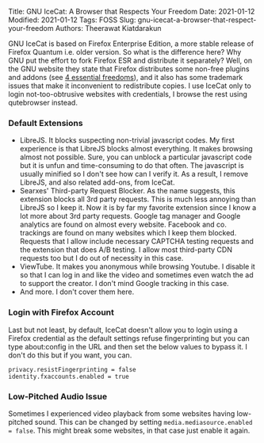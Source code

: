 Title: GNU IceCat: A Browser that Respects Your Freedom
Date: 2021-01-12
Modified: 2021-01-12
Tags: FOSS
Slug: gnu-icecat-a-browser-that-respect-your-freedom
Authors: Theerawat Kiatdarakun

GNU IceCat is based on Firefox Enterprise Edition, a more stable release of Firefox Quantum i.e. older version. So what is the difference here? Why GNU put the effort to fork Firefox ESR and distribute it separately? Well, on the GNU website they state that Firefox distributes some non-free plugins and addons (see [4 essential freedoms](https://en.wikipedia.org/wiki/The_Free_Software_Definition)), and it also has some trademark issues that make it inconvenient to redistribute copies. I use IceCat only to login not-too-obtrusive websites with credentials, I browse the rest using qutebrowser instead.

### Default Extensions
- LibreJS. It blocks suspecting non-trivial javascript codes. My first experience is that LibreJS blocks almost everything. It makes browsing almost not possible. Sure, you can unblock a particular javascript code but it is unfun and time-consuming to do that often. The javascript is usually minified so I don't see how can I verify it. As a result, I remove LibreJS, and also related add-ons, from IceCat.
- Searxes' Third-party Request Blocker. As the name suggests, this extension blocks all 3rd party requests. This is much less annoying than LibreJS so I keep it. Now it is by far my favorite extension since I know a lot more about 3rd party requests. Google tag manager and Google analytics are found on almost every website. Facebook and co. trackings are found on many websites which I keep them blocked. Requests that I allow include necessary CAPTCHA testing requests and the extension that does A/B testing. I allow most third-party CDN requests too but I do out of necessity in this case.
- ViewTube. It makes you anonymous while browsing Youtube. I disable it so that I can log in and like the video and sometimes even watch the ad to support the creator. I don't mind Google tracking in this case.
- And more. I don't cover them here.

### Login with Firefox Account
Last but not least, by default, IceCat doesn't allow you to login using a Firefox credential as the default settings refuse fingerprinting but you can type about:config in the URL and then set the below values to bypass it. I don't do this but if you want, you can.

```text
privacy.resistFingerprinting = false
identity.fxaccounts.enabled = true
```

### Low-Pitched Audio Issue
Sometimes I experienced video playback from some websites having low-pitched sound. This can be changed by setting `media.mediasource.enabled = false`. This might break some websites, in that case just enable it again.
